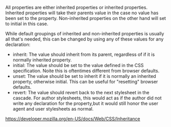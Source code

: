 All properties are either inherited properties or inherited properties. Inherited properties will take their parents value in the case no value has been set to the property.
Non-inherited properties on the other hand will set to initial in this case.

While default groupings of inherited and non-inherited properties is usually all that's needed, this can be changed by using
any of these values for any declaration:

- inherit: The value should inherit from its parent, regardless of if it is normally inherited property.
- initial: The value should be set to the value defined in the CSS specification. Noite this is oftentimes different from browser defaults.
- unset: The value should be set to inherit if it is normally an inherited property, otherwise initial. This can be useful for "resetting"
browser defaults.
- revert: The value should revert back to the next stylesheet in the cascade. For author stylesheets, this would act as if the author did not write any declaration for the property,but it would still honor the user agent and user stylesheets as normal.




https://developer.mozilla.org/en-US/docs/Web/CSS/Inheritance
